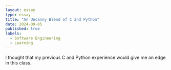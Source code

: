 ```yaml
---
layout: essay
type: essay
title: "An Uncanny Blend of C and Python"
date: 2024-09-05
published: true
labels:
  - Software Engineering
  - Learning
---
```


I thought that my previous C and Python experience would give me an edge in this
class.

```
```

<!-- Ever since I first grasped a paintbrush, I’ve always been eager to learn about -->
<!-- design. Design is such a complex concept. For example, when looking at abstract -->
<!-- art, its meaning can be completely different for different people. It motivates -->
<!-- a person to think thoughtfully and has the potential to submerge them in a sea -->
<!-- of imagination. It’s that special relationship between the viewer and the art -->
<!-- that makes something as technical as software engineering interesting to me. -->

<!-- I never used to think that design and technology went hand in hand.  Thus, -->
<!-- learning about software engineering and the role of design has been incredibly -->
<!-- interesting to me. Design, implementation, and management are just some of the -->
<!-- many things I wish to learn more about. Good art, in a way, makes a person -->
<!-- question it. They become joined in the idea of visualization – where captivation -->
<!-- meets inspiration. -->

<!-- I am now starting to take a Software Engineering class. I hope to learn a lot -->
<!-- through the course, but I know it will be just the beginning of my journey. By -->
<!-- the time I’m done with it, I hope I’ve learned enough to take the next step in -->
<!-- my life as a developer. But until then, my fire will keep on burning. -->
